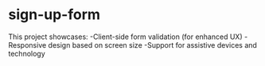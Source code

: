 # sign-up-form

This project showcases:
  -Client-side form validation (for enhanced UX)
  -Responsive design based on screen size
  -Support for assistive devices and technology
